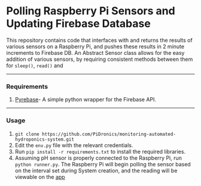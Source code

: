# Polling Raspberry Pi Sensors and Updating Firebase Database

This repository contains code that interfaces with and returns the results of various sensors on a Raspberry Pi, and pushes these results in 2 minute increments to Firebase DB. An Abstract Sensor class allows for the easy addition of various sensors, by requiring consistent methods between them for `sleep()`, `read()` and 
___
### Requirements
1. [Pyrebase](https://github.com/thisbejim/Pyrebase)- A simple python wrapper for the Firebase API.
___
### Usage
1. `git clone https://github.com/PiDronics/monitoring-automated-hydroponics-system.git`
2. Edit the `env.py` file with the relevant credentials.
3. Run `pip install -r requirements.txt` to install the required libraries.
4. Assuming pH sensor is properly connected to the Raspberry Pi, run `python runner.py`. The Raspberry Pi will begin polling the sensor based on the interval set during System creation, and the reading will be viewable on the [app](https://comp3613-pisynthesis.firebaseapp.com)
